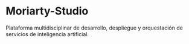 # Moriarty-Studio
Plataforma multidisciplinar de desarrollo, despliegue y orquestación de servicios de inteligencia artificial.
